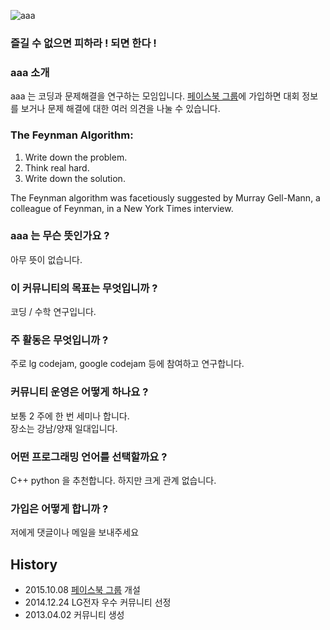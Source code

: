 ![aaa](http://cdn.shopclues.net/images/thumbnails/19310/320/320/aaa1433752448.jpg)<br>

### 즐길 수 없으면 피하라 ! 되면 한다 !

### aaa 소개
aaa 는 코딩과 문제해결을 연구하는 모임입니다.
[페이스북 그룹](https://www.facebook.com/groups/426512737533637/)에 가입하면 대회 정보를 보거나 문제 해결에 대한 여러 의견을 나눌 수 있습니다.

### The Feynman Algorithm:
1. Write down the problem.
2. Think real hard.
3. Write down the solution.
 
The Feynman algorithm was facetiously suggested by Murray Gell-Mann, a colleague of Feynman, in a New York Times interview.

### aaa  는 무슨 뜻인가요 ?
아무 뜻이 없습니다.

### 이 커뮤니티의 목표는 무엇입니까 ?
코딩 / 수학 연구입니다.

### 주 활동은 무엇입니까 ?
주로 lg codejam, google codejam 등에 참여하고 연구합니다.

### 커뮤니티 운영은 어떻게 하나요 ?
보통 2 주에 한 번 세미나 합니다.<br>
장소는 강남/양재 일대입니다.

### 어떤 프로그래밍 언어를 선택할까요 ?
C++ python 을 추천합니다. 하지만 크게 관계 없습니다.

### 가입은 어떻게 합니까 ?
저에게 댓글이나 메일을 보내주세요

## History
- 2015.10.08 [페이스북 그룹](https://www.facebook.com/groups/426512737533637/) 개설
- 2014.12.24 LG전자 우수 커뮤니티 선정
- 2013.04.02 커뮤니티 생성

